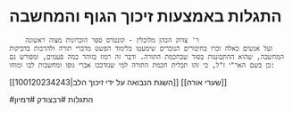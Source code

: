 # התגלות באמצעות זיכוך הגוף והמחשבה

		ר' צדוק הכהן מלובלין - קונטרס ספר הזכרונות מצוה ראשונה
	ועל אנשים כאלה זכרו בחיבורים הנזכרים שימעטו בלימוד הפשט מדברי תורה ולהרבות בדביקות המחשבה, שהוא ההתבוננות בסוד שבחכמת התורה. ודבר זה רמוז בזוהר כמה פעמים, ומפורש גם כן בשם האר"י ז"ל, כי זהו תכלית חכמת התורה למי שנזדככו אברי גופו ומחשבות לבו ומוחו: 

[[100120234243|השגת הנבואה על ידי זיכוך הלב]]
[[שערי אורה]]

#התגלות #רבצודק #דמיון
